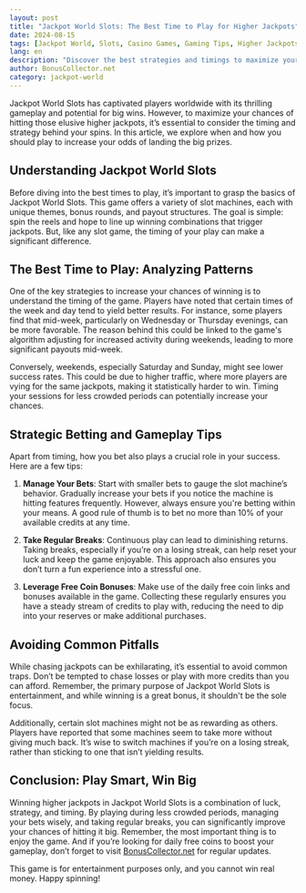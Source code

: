```yaml
---
layout: post
title: "Jackpot World Slots: The Best Time to Play for Higher Jackpots"
date: 2024-08-15
tags: [Jackpot World, Slots, Casino Games, Gaming Tips, Higher Jackpots]
lang: en
description: "Discover the best strategies and timings to maximize your chances of hitting higher jackpots in Jackpot World Slots."
author: BonusCollector.net
category: jackpot-world
---
```


Jackpot World Slots has captivated players worldwide with its thrilling gameplay and potential for big wins. However, to maximize your chances of hitting those elusive higher jackpots, it’s essential to consider the timing and strategy behind your spins. In this article, we explore when and how you should play to increase your odds of landing the big prizes.

## Understanding Jackpot World Slots

Before diving into the best times to play, it’s important to grasp the basics of Jackpot World Slots. This game offers a variety of slot machines, each with unique themes, bonus rounds, and payout structures. The goal is simple: spin the reels and hope to line up winning combinations that trigger jackpots. But, like any slot game, the timing of your play can make a significant difference.

## The Best Time to Play: Analyzing Patterns

One of the key strategies to increase your chances of winning is to understand the timing of the game. Players have noted that certain times of the week and day tend to yield better results. For instance, some players find that mid-week, particularly on Wednesday or Thursday evenings, can be more favorable. The reason behind this could be linked to the game's algorithm adjusting for increased activity during weekends, leading to more significant payouts mid-week.

Conversely, weekends, especially Saturday and Sunday, might see lower success rates. This could be due to higher traffic, where more players are vying for the same jackpots, making it statistically harder to win. Timing your sessions for less crowded periods can potentially increase your chances.

## Strategic Betting and Gameplay Tips

Apart from timing, how you bet also plays a crucial role in your success. Here are a few tips:

1. **Manage Your Bets**: Start with smaller bets to gauge the slot machine’s behavior. Gradually increase your bets if you notice the machine is hitting features frequently. However, always ensure you're betting within your means. A good rule of thumb is to bet no more than 10% of your available credits at any time.

2. **Take Regular Breaks**: Continuous play can lead to diminishing returns. Taking breaks, especially if you’re on a losing streak, can help reset your luck and keep the game enjoyable. This approach also ensures you don’t turn a fun experience into a stressful one.

3. **Leverage Free Coin Bonuses**: Make use of the daily free coin links and bonuses available in the game. Collecting these regularly ensures you have a steady stream of credits to play with, reducing the need to dip into your reserves or make additional purchases.

## Avoiding Common Pitfalls

While chasing jackpots can be exhilarating, it’s essential to avoid common traps. Don’t be tempted to chase losses or play with more credits than you can afford. Remember, the primary purpose of Jackpot World Slots is entertainment, and while winning is a great bonus, it shouldn't be the sole focus.

Additionally, certain slot machines might not be as rewarding as others. Players have reported that some machines seem to take more without giving much back. It’s wise to switch machines if you’re on a losing streak, rather than sticking to one that isn’t yielding results.

## Conclusion: Play Smart, Win Big

Winning higher jackpots in Jackpot World Slots is a combination of luck, strategy, and timing. By playing during less crowded periods, managing your bets wisely, and taking regular breaks, you can significantly improve your chances of hitting it big. Remember, the most important thing is to enjoy the game. And if you’re looking for daily free coins to boost your gameplay, don’t forget to visit [BonusCollector.net](https://bonuscollector.net/jackpot-world-free-coins/) for regular updates.

This game is for entertainment purposes only, and you cannot win real money. Happy spinning!